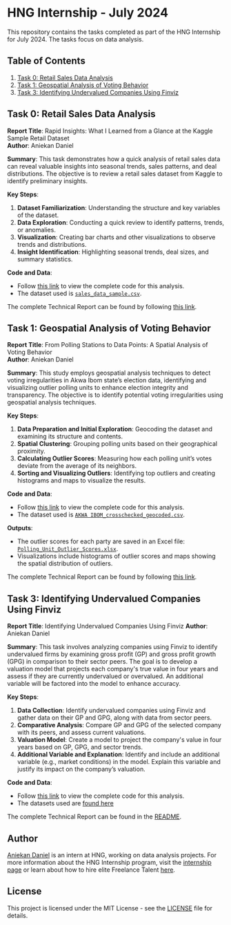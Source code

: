 # HNG Internship - July 2024

This repository contains the tasks completed as part of the HNG Internship for July 2024. The tasks focus on data analysis.

## Table of Contents

1. [Task 0: Retail Sales Data Analysis](#task-0-retail-sales-data-analysis)
2. [Task 1: Geospatial Analysis of Voting Behavior](#task-1-geospatial-analysis-of-voting-behavior)
3. [Task 3: Identifying Undervalued Companies Using Finviz](#task-3-identifying-undervalued-companies-using-finviz)

## Task 0: Retail Sales Data Analysis

**Report Title**: Rapid Insights: What I Learned from a Glance at the Kaggle Sample Retail Dataset  
**Author**: Aniekan Daniel

**Summary**: This task demonstrates how a quick analysis of retail sales data can reveal valuable insights into seasonal trends, sales patterns, and deal distributions. The objective is to review a retail sales dataset from Kaggle to identify preliminary insights. 

**Key Steps**:
1. **Dataset Familiarization**: Understanding the structure and key variables of the dataset.
2. **Data Exploration**: Conducting a quick review to identify patterns, trends, or anomalies.
3. **Visualization**: Creating bar charts and other visualizations to observe trends and distributions.
4. **Insight Identification**: Highlighting seasonal trends, deal sizes, and summary statistics.

**Code and Data**:
- Follow [this link](https://github.com/aniekandan/hng-internship-july-2024-task0) to view the complete code for this analysis.
- The dataset used is [`sales_data_sample.csv`](https://github.com/aniekandan/hng-internship-july-2024-task0/blob/main/data/sales_data_sample.csv).

The complete Technical Report can be found by following [this link](https://medium.com/@aniekandan05/rapid-insights-what-i-learned-from-a-glance-at-the-kaggle-sample-retail-dataset-0104bd55bdb4).

## Task 1: Geospatial Analysis of Voting Behavior

**Report Title**: From Polling Stations to Data Points: A Spatial Analysis of Voting Behavior  
**Author**: Aniekan Daniel

**Summary**: This study employs geospatial analysis techniques to detect voting irregularities in Akwa Ibom state’s election data, identifying and visualizing outlier polling units to enhance election integrity and transparency. The objective is to identify potential voting irregularities using geospatial analysis techniques.

**Key Steps**:
1. **Data Preparation and Initial Exploration**: Geocoding the dataset and examining its structure and contents.
2. **Spatial Clustering**: Grouping polling units based on their geographical proximity.
3. **Calculating Outlier Scores**: Measuring how each polling unit’s votes deviate from the average of its neighbors.
4. **Sorting and Visualizing Outliers**: Identifying top outliers and creating histograms and maps to visualize the results.

**Code and Data**:
- Follow [this link](https://github.com/aniekandan/hng-internship-july-2024-task1) to view the complete code for this analysis.
- The dataset used is [`AKWA IBOM_crosschecked_geocoded.csv`](https://github.com/aniekandan/hng-internship-july-2024-task1/blob/main/data/AKWA%20IBOM_crosschecked_geocoded.csv).

**Outputs**:
- The outlier scores for each party are saved in an Excel file: [`Polling_Unit_Outlier_Scores.xlsx`](https://github.com/aniekandan/hng-internship-july-2024-task1/blob/main/deliverables/Polling_Unit_Outlier_Scores.xlsx).
- Visualizations include histograms of outlier scores and maps showing the spatial distribution of outliers.

The complete Technical Report can be found by following [this link](https://medium.com/@aniekandan05/from-polling-stations-to-data-points-a-spatial-analysis-of-voting-behavior-a8f4315f1430).

## Task 3: Identifying Undervalued Companies Using Finviz

**Report Title**: Identifying Undervalued Companies Using Finviz
**Author**: Aniekan Daniel

**Summary**: This task involves analyzing companies using Finviz to identify undervalued firms by examining gross profit (GP) and gross profit growth (GPG) in comparison to their sector peers. The goal is to develop a valuation model that projects each company's true value in four years and assess if they are currently undervalued or overvalued. An additional variable will be factored into the model to enhance accuracy.

**Key Steps**:
1. **Data Collection**: Identify undervalued companies using Finviz and gather data on their GP and GPG, along with data from sector peers.
2. **Comparative Analysis**: Compare GP and GPG of the selected company with its peers, and assess current valuations.
3. **Valuation Model**: Create a model to project the company's value in four years based on GP, GPG, and sector trends.
4. **Additional Variable and Explanation**: Identify and include an additional variable (e.g., market conditions) in the model. Explain this variable and justify its impact on the company’s valuation.

**Code and Data**:
- Follow [this link](https://github.com/aniekandan/hng-internship-july-2024-task3) to view the complete code for this analysis.
- The datasets used are [found here](https://github.com/aniekandan/hng-internship-july-2024-task3/tree/main/data)

The complete Technical Report can be found in the [README](https://github.com/aniekandan/hng-internship-july-2024-task3/blob/main/README.md).

## Author

[Aniekan Daniel](https://www.datascienceportfol.io/aniekandan) is an intern at HNG, working on data analysis projects. For more information about the HNG Internship program, visit the [internship page](https://hng.tech/) or learn about how to hire elite Freelance Talent [here](https://hng.tech/hire-freelancers).

## License

This project is licensed under the MIT License - see the [LICENSE](LICENSE) file for details.
